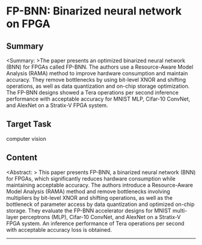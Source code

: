 # FP-BNN: Binarized neural network on FPGA

## Summary

<Summary: >The paper presents an optimized binarized neural network (BNN) for FPGAs called FP-BNN. The authors use a Resource-Aware Model Analysis (RAMA) method to improve hardware consumption and maintain accuracy. They remove bottlenecks by using bit-level XNOR and shifting operations, as well as data quantization and on-chip storage optimization. The FP-BNN designs showed a Tera operations per second inference performance with acceptable accuracy for MNIST MLP, Cifar-10 ConvNet, and AlexNet on a Stratix-V FPGA system.


## Target Task

computer vision

## Content

<Abstract: > This paper presents FP-BNN, a binarized neural network (BNN) for FPGAs, which significantly reduces hardware consumption while maintaining acceptable accuracy. The authors introduce a Resource-Aware Model Analysis (RAMA) method and remove bottlenecks involving multipliers by bit-level XNOR and shifting operations, as well as the bottleneck of parameter access by data quantization and optimized on-chip storage. They evaluate the FP-BNN accelerator designs for MNIST multi-layer perceptrons (MLP), Cifar-10 ConvNet, and AlexNet on a Stratix-V FPGA system. An inference performance of Tera operations per second with acceptable accuracy loss is obtained.



---

